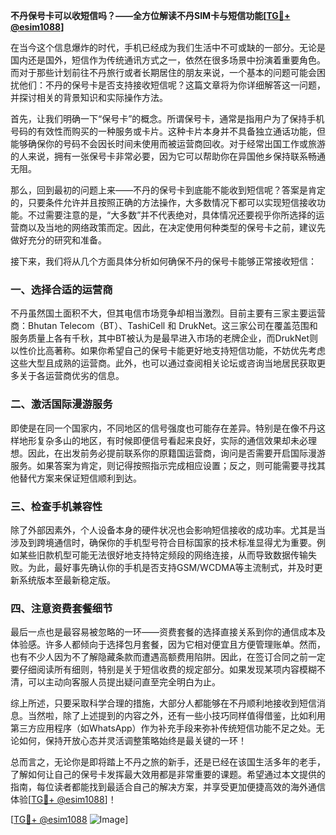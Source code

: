 **不丹保号卡可以收短信吗？——全方位解读不丹SIM卡与短信功能[[TG💪+ @esim1088](https://t.me/s/esim1088)]**

在当今这个信息爆炸的时代，手机已经成为我们生活中不可或缺的一部分。无论是国内还是国外，短信作为传统通讯方式之一，依然在很多场景中扮演着重要角色。而对于那些计划前往不丹旅行或者长期居住的朋友来说，一个基本的问题可能会困扰他们：不丹的保号卡是否支持接收短信呢？这篇文章将为你详细解答这一问题，并探讨相关的背景知识和实际操作方法。

首先，让我们明确一下“保号卡”的概念。所谓保号卡，通常是指用户为了保持手机号码的有效性而购买的一种服务或卡片。这种卡片本身并不具备独立通话功能，但能够确保你的号码不会因长时间未使用而被运营商回收。对于经常出国工作或旅游的人来说，拥有一张保号卡非常必要，因为它可以帮助你在异国他乡保持联系畅通无阻。

那么，回到最初的问题上来——不丹的保号卡到底能不能收到短信呢？答案是肯定的，只要条件允许并且按照正确的方法操作，大多数情况下都可以实现短信接收功能。不过需要注意的是，“大多数”并不代表绝对，具体情况还要视乎你所选择的运营商以及当地的网络政策而定。因此，在决定使用何种类型的保号卡之前，建议先做好充分的研究和准备。

接下来，我们将从几个方面具体分析如何确保不丹的保号卡能够正常接收短信：

### 一、选择合适的运营商

不丹虽然国土面积不大，但其电信市场竞争却相当激烈。目前主要有三家主要运营商：Bhutan Telecom（BT）、TashiCell 和 DrukNet。这三家公司在覆盖范围和服务质量上各有千秋，其中BT被认为是最早进入市场的老牌企业，而DrukNet则以性价比高著称。如果你希望自己的保号卡能更好地支持短信功能，不妨优先考虑这些大型且成熟的运营商。此外，也可以通过查阅相关论坛或咨询当地居民获取更多关于各运营商优劣的信息。

### 二、激活国际漫游服务

即使是在同一个国家内，不同地区的信号强度也可能存在差异。特别是在像不丹这样地形复杂多山的地区，有时候即便信号看起来良好，实际的通信效果却未必理想。因此，在出发前务必提前联系你的原籍国运营商，询问是否需要开启国际漫游服务。如果答案为肯定，则记得按照指示完成相应设置；反之，则可能需要寻找其他替代方案来保证短信顺利到达。

### 三、检查手机兼容性

除了外部因素外，个人设备本身的硬件状况也会影响短信接收的成功率。尤其是当涉及到跨境通信时，确保你的手机型号符合目标国家的技术标准显得尤为重要。例如某些旧款机型可能无法很好地支持特定频段的网络连接，从而导致数据传输失败。为此，最好事先确认你的手机是否支持GSM/WCDMA等主流制式，并及时更新系统版本至最新稳定版。

### 四、注意资费套餐细节

最后一点也是最容易被忽略的一环——资费套餐的选择直接关系到你的通信成本及体验感。许多人都倾向于选择包月套餐，因为它相对便宜且方便管理账单。然而，也有不少人因为不了解隐藏条款而遭遇高额费用陷阱。因此，在签订合同之前一定要仔细阅读所有细则，特别是关于短信收费的规定部分。如果发现某项内容模糊不清，可以主动向客服人员提出疑问直至完全明白为止。

综上所述，只要采取科学合理的措施，大部分人都能够在不丹顺利地接收到短信消息。当然啦，除了上述提到的内容之外，还有一些小技巧同样值得借鉴，比如利用第三方应用程序（如WhatsApp）作为补充手段来弥补传统短信功能不足之处。无论如何，保持开放心态并灵活调整策略始终是最关键的一环！

总而言之，无论你是即将踏上不丹之旅的新手，还是已经在该国生活多年的老手，了解如何让自己的保号卡发挥最大效用都是非常重要的课题。希望通过本文提供的指南，每位读者都能找到最适合自己的解决方案，并享受更加便捷高效的海外通信体验[[TG💪+ @esim1088](https://t.me/s/esim1088)]！

[[TG💪+ @esim1088](https://t.me/s/esim1088) ![Image](https://i.postimg.cc/4NQfJmqS/Snipaste-2025-05-13-00-14-12.png)]